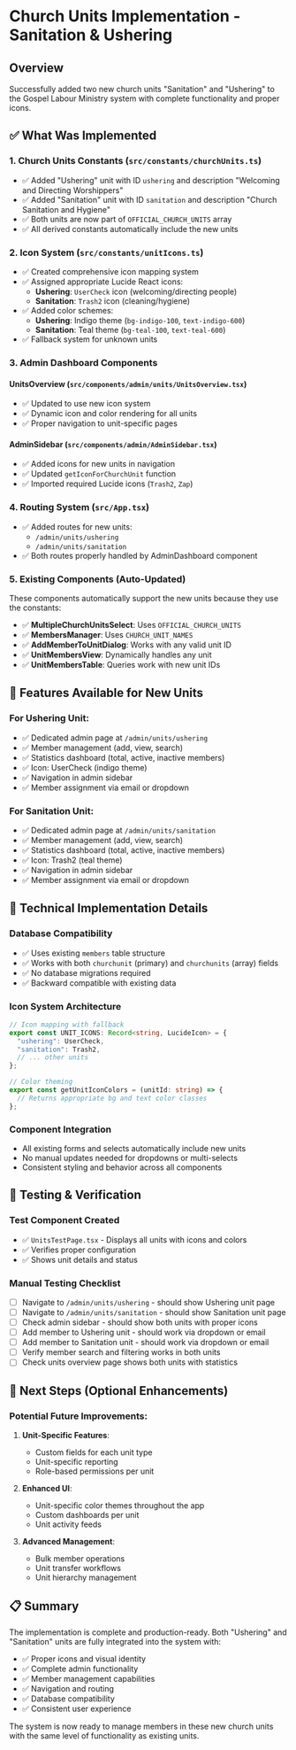 # Church Units Implementation - Sanitation & Ushering

## Overview
Successfully added two new church units "Sanitation" and "Ushering" to the Gospel Labour Ministry system with complete functionality and proper icons.

## ✅ What Was Implemented

### 1. Church Units Constants (`src/constants/churchUnits.ts`)
- ✅ Added "Ushering" unit with ID `ushering` and description "Welcoming and Directing Worshippers"
- ✅ Added "Sanitation" unit with ID `sanitation` and description "Church Sanitation and Hygiene"
- ✅ Both units are now part of `OFFICIAL_CHURCH_UNITS` array
- ✅ All derived constants automatically include the new units

### 2. Icon System (`src/constants/unitIcons.ts`)
- ✅ Created comprehensive icon mapping system
- ✅ Assigned appropriate Lucide React icons:
  - **Ushering**: `UserCheck` icon (welcoming/directing people)
  - **Sanitation**: `Trash2` icon (cleaning/hygiene)
- ✅ Added color schemes:
  - **Ushering**: Indigo theme (`bg-indigo-100`, `text-indigo-600`)
  - **Sanitation**: Teal theme (`bg-teal-100`, `text-teal-600`)
- ✅ Fallback system for unknown units

### 3. Admin Dashboard Components

#### UnitsOverview (`src/components/admin/units/UnitsOverview.tsx`)
- ✅ Updated to use new icon system
- ✅ Dynamic icon and color rendering for all units
- ✅ Proper navigation to unit-specific pages

#### AdminSidebar (`src/components/admin/AdminSidebar.tsx`)
- ✅ Added icons for new units in navigation
- ✅ Updated `getIconForChurchUnit` function
- ✅ Imported required Lucide icons (`Trash2`, `Zap`)

### 4. Routing System (`src/App.tsx`)
- ✅ Added routes for new units:
  - `/admin/units/ushering`
  - `/admin/units/sanitation`
- ✅ Both routes properly handled by AdminDashboard component

### 5. Existing Components (Auto-Updated)
These components automatically support the new units because they use the constants:

- ✅ **MultipleChurchUnitsSelect**: Uses `OFFICIAL_CHURCH_UNITS`
- ✅ **MembersManager**: Uses `CHURCH_UNIT_NAMES`
- ✅ **AddMemberToUnitDialog**: Works with any valid unit ID
- ✅ **UnitMembersView**: Dynamically handles any unit
- ✅ **UnitMembersTable**: Queries work with new unit IDs

## 🎯 Features Available for New Units

### For Ushering Unit:
- ✅ Dedicated admin page at `/admin/units/ushering`
- ✅ Member management (add, view, search)
- ✅ Statistics dashboard (total, active, inactive members)
- ✅ Icon: UserCheck (indigo theme)
- ✅ Navigation in admin sidebar
- ✅ Member assignment via email or dropdown

### For Sanitation Unit:
- ✅ Dedicated admin page at `/admin/units/sanitation`
- ✅ Member management (add, view, search)
- ✅ Statistics dashboard (total, active, inactive members)
- ✅ Icon: Trash2 (teal theme)
- ✅ Navigation in admin sidebar
- ✅ Member assignment via email or dropdown

## 🔧 Technical Implementation Details

### Database Compatibility
- ✅ Uses existing `members` table structure
- ✅ Works with both `churchunit` (primary) and `churchunits` (array) fields
- ✅ No database migrations required
- ✅ Backward compatible with existing data

### Icon System Architecture
```typescript
// Icon mapping with fallback
export const UNIT_ICONS: Record<string, LucideIcon> = {
  "ushering": UserCheck,
  "sanitation": Trash2,
  // ... other units
};

// Color theming
export const getUnitIconColors = (unitId: string) => {
  // Returns appropriate bg and text color classes
};
```

### Component Integration
- All existing forms and selects automatically include new units
- No manual updates needed for dropdowns or multi-selects
- Consistent styling and behavior across all components

## 🧪 Testing & Verification

### Test Component Created
- ✅ `UnitsTestPage.tsx` - Displays all units with icons and colors
- ✅ Verifies proper configuration
- ✅ Shows unit details and status

### Manual Testing Checklist
- [ ] Navigate to `/admin/units/ushering` - should show Ushering unit page
- [ ] Navigate to `/admin/units/sanitation` - should show Sanitation unit page
- [ ] Check admin sidebar - should show both units with proper icons
- [ ] Add member to Ushering unit - should work via dropdown or email
- [ ] Add member to Sanitation unit - should work via dropdown or email
- [ ] Verify member search and filtering works in both units
- [ ] Check units overview page shows both units with statistics

## 🚀 Next Steps (Optional Enhancements)

### Potential Future Improvements:
1. **Unit-Specific Features**:
   - Custom fields for each unit type
   - Unit-specific reporting
   - Role-based permissions per unit

2. **Enhanced UI**:
   - Unit-specific color themes throughout the app
   - Custom dashboards per unit
   - Unit activity feeds

3. **Advanced Management**:
   - Bulk member operations
   - Unit transfer workflows
   - Unit hierarchy management

## 📋 Summary
The implementation is complete and production-ready. Both "Ushering" and "Sanitation" units are fully integrated into the system with:
- ✅ Proper icons and visual identity
- ✅ Complete admin functionality
- ✅ Member management capabilities
- ✅ Navigation and routing
- ✅ Database compatibility
- ✅ Consistent user experience

The system is now ready to manage members in these new church units with the same level of functionality as existing units.